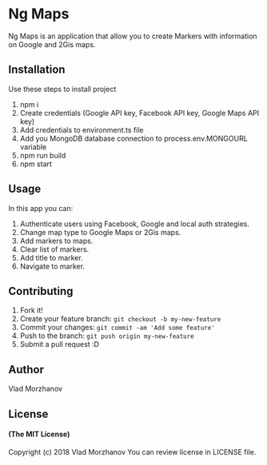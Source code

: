 # Ng Maps

Ng Maps is an application that allow you to create Markers with information on Google and 2Gis maps.

## Installation

Use these steps to install project
1. npm i
2. Create credentials (Google API key, Facebook API key, Google Maps API key)
3. Add credentials to environment.ts file
4. Add you MongoDB database connection to process.env.MONGOURL variable
5. npm run build
6. npm start

## Usage

In this app you can:
1. Authenticate users using Facebook, Google and local auth strategies.
2. Change map type to Google Maps or 2Gis maps.
3. Add markers to maps.
4. Clear list of markers.
5. Add title to marker.
6. Navigate to marker.

## Contributing

1. Fork it!
2. Create your feature branch: `git checkout -b my-new-feature`
3. Commit your changes: `git commit -am 'Add some feature'`
4. Push to the branch: `git push origin my-new-feature`
5. Submit a pull request :D

## Author

Vlad Morzhanov

## License

#### (The MIT License)

Copyright (c) 2018 Vlad Morzhanov
You can review license in LICENSE file.
